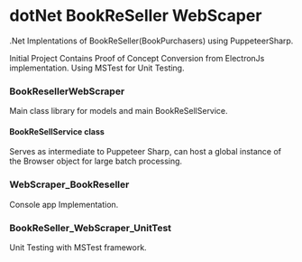 # dotNet BookReSeller WebScaper
.Net Implentations of BookReSeller(BookPurchasers) using PuppeteerSharp.

Initial Project Contains Proof of Concept Conversion from ElectronJs implementation. Using MSTest for Unit Testing.

### BookResellerWebScraper
Main class library for models and main BookReSellService.

#### BookReSellService class
Serves as intermediate to Puppeteer Sharp, can host a global instance of the Browser object for large batch processing.

### WebScraper_BookReseller

Console app Implementation.

### BookReSeller_WebScraper_UnitTest
Unit Testing with MSTest framework.
